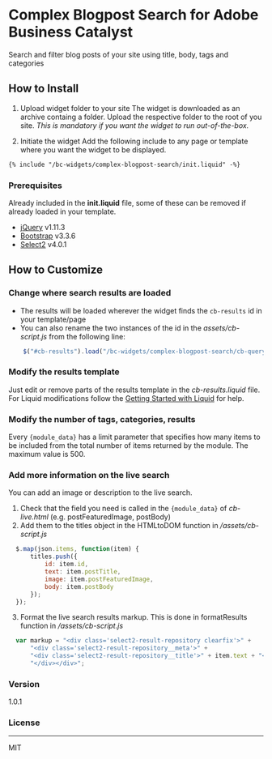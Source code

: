 # Complex Blogpost Search for Adobe Business Catalyst
Search and filter blog posts of your site using title, body, tags and categories

## How to Install

1. Upload widget folder to your site
The widget is downloaded as an archive containg a folder. Upload the respective folder to the root of you site. 
*This is mandatory if you want the widget to run out-of-the-box.*

2. Initiate the widget
Add the following include to any page or template where you want the widget to be displayed.
```html
{% include "/bc-widgets/complex-blogpost-search/init.liquid" -%}
```

### Prerequisites
Already included in the **init.liquid** file, some of these can be removed if already loaded in your template.

 - [jQuery](https://jquery.com/) v1.11.3
 - [Bootstrap](http://getbootstrap.com/) v3.3.6
 - [Select2](https://select2.github.io/) v4.0.1

## How to Customize
### Change where search results are loaded
 - The results will be loaded wherever the widget finds the ```cb-results``` id in your template/page 
 - You can also rename the two instances of the id in the *assets/cb-script.js* from the following line:
```javascript
    $("#cb-results").load("/bc-widgets/complex-blogpost-search/cb-query.html?" + $(this).serialize() + " #cb-results");
```

### Modify the results template
Just edit or remove parts of the results template in the *cb-results.liquid* file.
For Liquid modifications follow the [Getting Started with Liquid](http://docs.businesscatalyst.com/developers/liquid/getting-started-with-liquid) for help.

### Modify the number of tags, categories, results
Every ```{module_data}``` has a limit parameter that specifies how many items to be included from the total number of items returned by the module. The maximum value is 500.

### Add more information on the live search
You can add an image or description to the live search.

1. Check that the field you need is called in the ```{module_data}``` of *cb-live.html* (e.g. postFeaturedImage, postBody)
2. Add them to the titles object in the HTMLtoDOM function in */assets/cb-script.js*
  ```javascript
    $.map(json.items, function(item) {
        titles.push({
            id: item.id,
            text: item.postTitle,
            image: item.postFeaturedImage,
            body: item.postBody
        });
    });
```
3. Format the live search results markup. This is done in formatResults function in */assets/cb-script.js*
  ```javascript
    var markup = "<div class='select2-result-repository clearfix'>" +
        "<div class='select2-result-repository__meta'>" +
        "<div class='select2-result-repository__title'>" + item.text + "</div>" +
        "</div></div>";
```

### Version
1.0.1

### License
----

MIT
